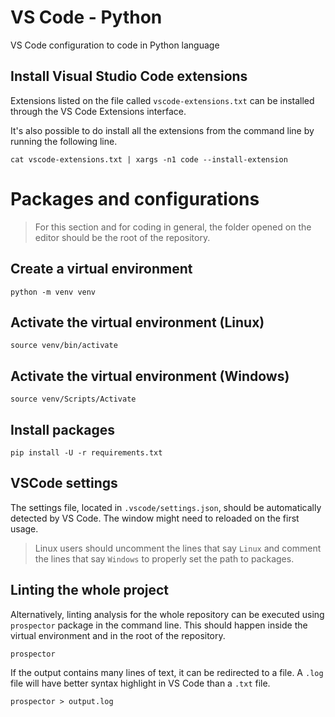 # VS Code - Python

VS Code configuration to code in Python language

## Install Visual Studio Code extensions
Extensions listed on the file called `vscode-extensions.txt` can be installed through the VS Code Extensions interface.

It's also possible to do install all the extensions from the
command line by running the following line.

```
cat vscode-extensions.txt | xargs -n1 code --install-extension
```

# Packages and configurations
> For this section and for coding in general, the folder opened on the editor should be the root of the repository.

## Create a virtual environment

```
python -m venv venv
```

## Activate the virtual environment (Linux)

```
source venv/bin/activate
```

## Activate the virtual environment (Windows)

```
source venv/Scripts/Activate
```

## Install packages

```
pip install -U -r requirements.txt
```

## VSCode settings
The settings file, located in `.vscode/settings.json`, should be automatically detected by VS Code.
The window might need to reloaded on the first usage.

> Linux users should uncomment the lines that say `Linux` and comment the lines that say `Windows` to properly set the path to packages.

## Linting the whole project
Alternatively, linting analysis for the whole repository can
be executed using `prospector` package in the command line. This should happen inside the virtual environment and in the root of the repository.
```
prospector
```
If the output contains many lines of text, it can be redirected to a file. A `.log` file will have better syntax highlight in VS Code than a `.txt` file.
```
prospector > output.log
```
